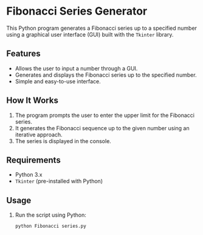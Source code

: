 # Fibonacci Series Generator

This Python program generates a Fibonacci series up to a specified number using a graphical user interface (GUI) built with the `Tkinter` library.

## Features
- Allows the user to input a number through a GUI.
- Generates and displays the Fibonacci series up to the specified number.
- Simple and easy-to-use interface.

## How It Works
1. The program prompts the user to enter the upper limit for the Fibonacci series.
2. It generates the Fibonacci sequence up to the given number using an iterative approach.
3. The series is displayed in the console.

## Requirements
- Python 3.x
- `Tkinter` (pre-installed with Python)

## Usage
1. Run the script using Python:
   ```bash
   python Fibonacci series.py